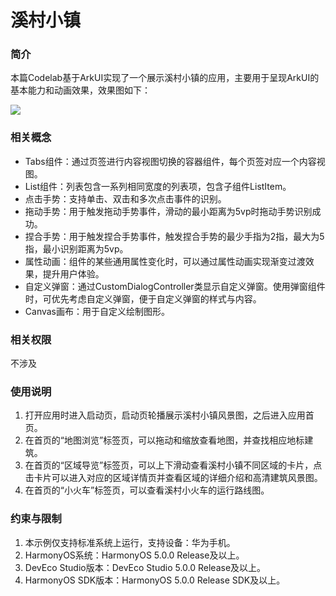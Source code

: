 # 溪村小镇

### 简介

本篇Codelab基于ArkUI实现了一个展示溪村小镇的应用，主要用于呈现ArkUI的基本能力和动画效果，效果图如下：

![](screenshots/device/example.gif)

### 相关概念

- Tabs组件：通过页签进行内容视图切换的容器组件，每个页签对应一个内容视图。
- List组件：列表包含一系列相同宽度的列表项，包含子组件ListItem。
- 点击手势：支持单击、双击和多次点击事件的识别。
- 拖动手势：用于触发拖动手势事件，滑动的最小距离为5vp时拖动手势识别成功。
- 捏合手势：用于触发捏合手势事件，触发捏合手势的最少手指为2指，最大为5指，最小识别距离为5vp。
- 属性动画：组件的某些通用属性变化时，可以通过属性动画实现渐变过渡效果，提升用户体验。
- 自定义弹窗：通过CustomDialogController类显示自定义弹窗。使用弹窗组件时，可优先考虑自定义弹窗，便于自定义弹窗的样式与内容。
- Canvas画布：用于自定义绘制图形。

### 相关权限

不涉及

### 使用说明

1. 打开应用时进入启动页，启动页轮播展示溪村小镇风景图，之后进入应用首页。
2. 在首页的“地图浏览”标签页，可以拖动和缩放查看地图，并查找相应地标建筑。
3. 在首页的“区域导览”标签页，可以上下滑动查看溪村小镇不同区域的卡片，点击卡片可以进入对应的区域详情页并查看区域的详细介绍和高清建筑风景图。
4. 在首页的“小火车”标签页，可以查看溪村小火车的运行路线图。

### 约束与限制

1. 本示例仅支持标准系统上运行，支持设备：华为手机。
2. HarmonyOS系统：HarmonyOS 5.0.0 Release及以上。
3. DevEco Studio版本：DevEco Studio 5.0.0 Release及以上。
4. HarmonyOS SDK版本：HarmonyOS 5.0.0 Release SDK及以上。
